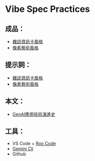 # Vibe Spec Practices

## 成品：
- [雜誌資訊卡風格](https://daxiaguojin.github.io/index.html)
- [像素藝術風格](https://daxiaguojin.github.io/index-2.html)

## 提示詞：
- [雜誌資訊卡風格](https://github.com/daxiaguojin/daxiaguojin.github.io/blob/main/PROMPT-1.md)
- [像素藝術風格](https://github.com/daxiaguojin/daxiaguojin.github.io/blob/main/PROMPT-2.md)

## 本文：
- [GenAI應用技術演進史](https://github.com/daxiaguojin/daxiaguojin.github.io/blob/main/TEXT.md)

## 工具：
- VS Code + [Roo Code](https://roocode.com/)
- [Gemini Cli](https://github.com/google-gemini/gemini-cli)
- Github